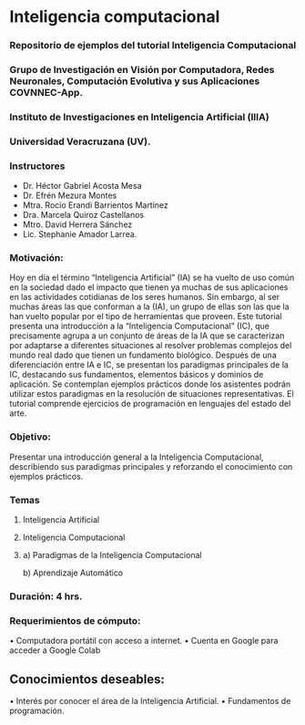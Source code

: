 # Inteligencia computacional
### Repositorio de ejemplos del tutorial Inteligencia Computacional

### Grupo de Investigación en Visión por Computadora, Redes Neuronales, Computación Evolutiva y sus Aplicaciones **COVNNEC-App**.

### Instituto de Investigaciones en Inteligencia Artificial (IIIA) 
### Universidad Veracruzana (UV).

### Instructores
* Dr. Héctor Gabriel Acosta Mesa
* Dr. Efrén Mezura Montes
* Mtra. Rocío Erandi Barrientos Martínez
* Dra. Marcela Quiroz Castellanos
* Mtro. David Herrera Sánchez
* Lic. Stephanie Amador Larrea.

### Motivación:

Hoy en día el término “Inteligencia Artificial” (IA) se ha vuelto de uso común en la sociedad dado el impacto que tienen ya muchas de sus aplicaciones en las actividades cotidianas de los seres humanos. Sin embargo, al ser muchas áreas las que conforman a la (IA), un grupo de ellas son las que la han vuelto popular por el tipo de herramientas que proveen. 
Este tutorial presenta una introducción a la “Inteligencia Computacional” (IC), que precisamente agrupa a un conjunto de áreas de la IA que se caracterizan por adaptarse a diferentes situaciones al resolver problemas complejos del mundo real dado que tienen un fundamento biológico. 
Después de una diferenciación entre IA e IC, se presentan los paradigmas principales de la IC, destacando sus fundamentos, elementos básicos y dominios de aplicación. Se contemplan ejemplos prácticos donde los asistentes podrán utilizar estos paradigmas en la resolución de situaciones representativas. El tutorial comprende ejercicios de programación en lenguajes del estado del arte.

### Objetivo:
Presentar una introducción general a la Inteligencia Computacional, describiendo sus paradigmas principales y reforzando el conocimiento con ejemplos prácticos. 

### Temas 
1. Inteligencia Artificial 
2. Inteligencia Computacional
3. 
   a) Paradigmas de la Inteligencia Computacional 
   
   b) Aprendizaje Automático 


### Duración: 4 hrs.

### Requerimientos de cómputo:
•	Computadora portátil con acceso a internet.
•	Cuenta en Google para acceder a Google Colab
	
## Conocimientos deseables:
•	Interés por conocer el área de la Inteligencia Artificial.
•	Fundamentos de programación.

